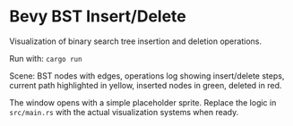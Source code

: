 # Bevy BST Insert/Delete

Visualization of binary search tree insertion and deletion operations.

Run with: `cargo run`

Scene: BST nodes with edges, operations log showing insert/delete steps, current path highlighted in yellow, inserted nodes in green, deleted in red.

The window opens with a simple placeholder sprite. Replace the logic in `src/main.rs` with the actual visualization systems when ready.
